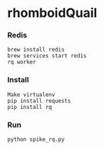 # rhomboidQuail

### Redis
``` 
brew install redis 
brew services start redis 
rq worker 
``` 

### Install 
``` 
Make virtualenv 
pip install requests 
pip install rq 
``` 

### Run 
``` 
python spike_rq.py 
``` 
